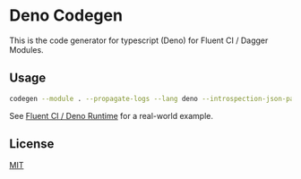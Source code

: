 # Deno Codegen

This is the code generator for typescript (Deno) for Fluent CI / Dagger Modules.

## Usage

```bash
codegen --module . --propagate-logs --lang deno --introspection-json-path /schema.json
```

See [Fluent CI / Deno Runtime](https://github.com/fluentci-io/daggerverse/blob/main/deno-sdk/main.go) for a real-world example.

## License

[MIT](LICENSE)